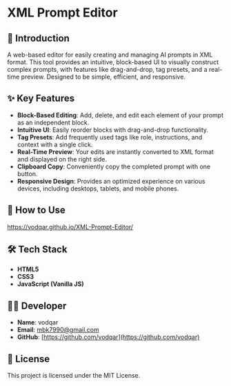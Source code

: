 # **XML Prompt Editor**

## **📖 Introduction**

A web-based editor for easily creating and managing AI prompts in XML format. This tool provides an intuitive, block-based UI to visually construct complex prompts, with features like drag-and-drop, tag presets, and a real-time preview. Designed to be simple, efficient, and responsive.  

## **✨ Key Features**

* **Block-Based Editing**: Add, delete, and edit each element of your prompt as an independent block.  
* **Intuitive UI**: Easily reorder blocks with drag-and-drop functionality.  
* **Tag Presets**: Add frequently used tags like role, instructions, and context with a single click.  
* **Real-Time Preview**: Your edits are instantly converted to XML format and displayed on the right side.  
* **Clipboard Copy**: Conveniently copy the completed prompt with one button.  
* **Responsive Design**: Provides an optimized experience on various devices, including desktops, tablets, and mobile phones.

## **🚀 How to Use**

https://vodqar.github.io/XML-Prompt-Editor/

## **🛠️ Tech Stack**

* **HTML5**  
* **CSS3**  
* **JavaScript (Vanilla JS)**

## **👨‍💻 Developer**

* **Name**: vodqar  
* **Email**: mbk7990@gmail.com  
* **GitHub**: [https://github.com/vodqar](https://github.com/vodqar)

## **📜 License**

This project is licensed under the MIT License.

